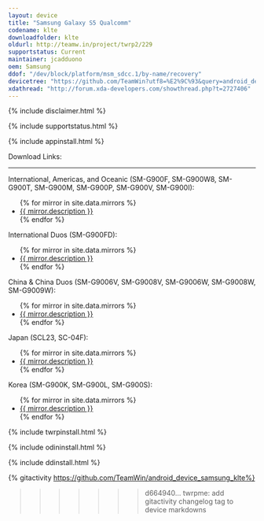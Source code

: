 ```yaml
---
layout: device
title: "Samsung Galaxy S5 Qualcomm"
codename: klte
downloadfolder: klte
oldurl: http://teamw.in/project/twrp2/229
supportstatus: Current
maintainer: jcadduono
oem: Samsung
ddof: "/dev/block/platform/msm_sdcc.1/by-name/recovery"
devicetree: "https://github.com/TeamWin?utf8=%E2%9C%93&query=android_device_samsung_klte"
xdathread: "http://forum.xda-developers.com/showthread.php?t=2727406"
---
```


{% include disclaimer.html %}

{% include supportstatus.html %}

{% include appinstall.html %}

<div class='page-heading'>Download Links:</div>
<hr />
<p class="text">International, Americas, and Oceanic (SM-G900F, SM-G900W8, SM-G900T, SM-G900M, SM-G900P, SM-G900V, SM-G900I):</p>
<ul>
{% for mirror in site.data.mirrors %}
  <li>
    <a href="{{ mirror.baseurl }}klte">
      {{ mirror.description }}
    </a>
  </li>
{% endfor %}
</ul>
<p class="text">International Duos (SM-G900FD):</p>
<ul>
{% for mirror in site.data.mirrors %}
  <li>
    <a href="{{ mirror.baseurl }}klteduos">
      {{ mirror.description }}
    </a>
  </li>
{% endfor %}
</ul>
<p class="text">China &amp; China Duos (SM-G9006V, SM-G9008V, SM-G9006W, SM-G9008W, SM-G9009W):</p>
<ul>
{% for mirror in site.data.mirrors %}
  <li>
    <a href="{{ mirror.baseurl }}kltechn">
      {{ mirror.description }}
    </a>
  </li>
{% endfor %}
</ul>
<p class="text">Japan (SCL23, SC-04F):</p>
<ul>
{% for mirror in site.data.mirrors %}
  <li>
    <a href="{{ mirror.baseurl }}kltekdi">
      {{ mirror.description }}
    </a>
  </li>
{% endfor %}
</ul>
<p class="text">Korea (SM-G900K, SM-G900L, SM-G900S):</p>
<ul>
{% for mirror in site.data.mirrors %}
  <li>
    <a href="{{ mirror.baseurl }}klteskt">
      {{ mirror.description }}
    </a>
  </li>
{% endfor %}
</ul>

{% include twrpinstall.html %}

{% include odininstall.html %}

{% include ddinstall.html %}

{% gitactivity  https://github.com/TeamWin/android_device_samsung_klte%}
>>>>>>> d664940... twrpme: add gitactivity changelog tag to device markdowns
